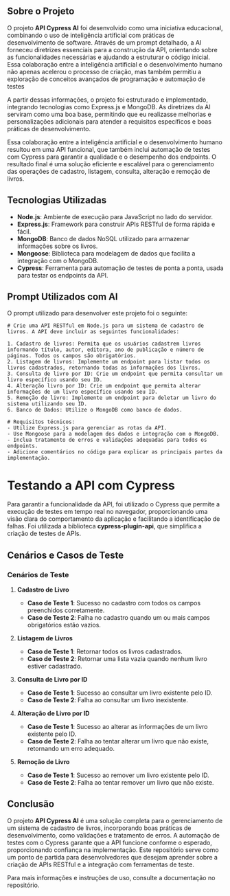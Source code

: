 

## Sobre o Projeto

O projeto **API Cypress AI** foi desenvolvido como uma iniciativa educacional, combinando o uso de inteligência artificial com práticas de desenvolvimento de software. Através de um prompt detalhado, a AI forneceu diretrizes essenciais para a construção da API, orientando sobre as funcionalidades necessárias e ajudando a estruturar o código inicial. Essa colaboração entre a inteligência artificial e o desenvolvimento humano não apenas acelerou o processo de criação, mas também permitiu a exploração de conceitos avançados de programação e automação de testes 

A partir dessas informações, o projeto foi estruturado e implementado, integrando tecnologias como Express.js e MongoDB. As diretrizes da AI serviram como uma boa base, permitindo que eu realizasse melhorias e personalizações adicionais para atender a requisitos específicos e boas práticas de desenvolvimento.

Essa colaboração entre a inteligência artificial e o desenvolvimento humano resultou em uma API funcional, que também inclui automação de testes com Cypress para garantir a qualidade e o desempenho dos endpoints. O resultado final é uma solução eficiente e escalável para o gerenciamento das operações de cadastro, listagem, consulta, alteração e remoção de livros. 

## Tecnologias Utilizadas

- **Node.js**: Ambiente de execução para JavaScript no lado do servidor.
- **Express.js**: Framework para construir APIs RESTful de forma rápida e fácil.
- **MongoDB**: Banco de dados NoSQL utilizado para armazenar informações sobre os livros.
- **Mongoose**: Biblioteca para modelagem de dados que facilita a integração com o MongoDB.
- **Cypress**: Ferramenta para automação de testes de ponta a ponta, usada para testar os endpoints da API.

## Prompt Utilizados com AI

O prompt utilizado para desenvolver este projeto foi o seguinte:
```
# Crie uma API RESTful em Node.js para um sistema de cadastro de livros. A API deve incluir as seguintes funcionalidades:

1. Cadastro de livros: Permita que os usuários cadastrem livros informando título, autor, editora, ano de publicação e número de páginas. Todos os campos são obrigatórios.
2. Listagem de livros: Implemente um endpoint para listar todos os livros cadastrados, retornando todas as informações dos livros.
3. Consulta de livro por ID: Crie um endpoint que permita consultar um livro específico usando seu ID.
4. Alteração livro por ID: Crie um endpoint que permita alterar informações de um livro específico usando seu ID.
5. Remoção de livro: Implemente um endpoint para deletar um livro do sistema utilizando seu ID.
6. Banco de Dados: Utilize o MongoDB como banco de dados.

# Requisitos técnicos:
- Utilize Express.js para gerenciar as rotas da API.
- Use Mongoose para a modelagem dos dados e integração com o MongoDB.
- Inclua tratamento de erros e validações adequadas para todos os endpoints.
- Adicione comentários no código para explicar as principais partes da implementação.

```
# Testando a API com Cypress
Para garantir a funcionalidade da API, foi utilizado o Cypress que permite a execução de testes em tempo real no navegador, proporcionando uma visão clara do comportamento da aplicação e facilitando a identificação de falhas. Foi utilizada a biblioteca **cypress-plugin-api**, que simplifica a criação de testes de APIs.

## Cenários e Casos de Teste

### Cenários de Teste

1. **Cadastro de Livro**
   - **Caso de Teste 1**: Sucesso no cadastro com todos os campos preenchidos corretamente.
   - **Caso de Teste 2**: Falha no cadastro quando um ou mais campos obrigatórios estão vazios.

2. **Listagem de Livros**
   - **Caso de Teste 1**: Retornar todos os livros cadastrados.
   - **Caso de Teste 2**: Retornar uma lista vazia quando nenhum livro estiver cadastrado.

3. **Consulta de Livro por ID**
   - **Caso de Teste 1**: Sucesso ao consultar um livro existente pelo ID.
   - **Caso de Teste 2**: Falha ao consultar um livro inexistente.
     
4. **Alteração de Livro por ID**
   - **Caso de Teste 1**: Sucesso ao alterar as informações de um livro existente pelo ID.
   - **Caso de Teste 2**: Falha ao tentar alterar um livro que não existe, retornando um erro adequado.

5. **Remoção de Livro**
   - **Caso de Teste 1**: Sucesso ao remover um livro existente pelo ID.
   - **Caso de Teste 2**: Falha ao tentar remover um livro que não existe.

## Conclusão

O projeto **API Cypress AI** é uma solução completa para o gerenciamento de um sistema de cadastro de livros, incorporando boas práticas de desenvolvimento, como validações e tratamento de erros. A automação de testes com o Cypress garante que a API funcione conforme o esperado, proporcionando confiança na implementação. Este repositório serve como um ponto de partida para desenvolvedores que desejam aprender sobre a criação de APIs RESTful e a integração com ferramentas de teste.

Para mais informações e instruções de uso, consulte a documentação no repositório.



